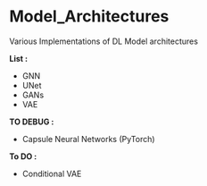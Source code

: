 # Model_Architectures
Various Implementations of DL Model architectures

**List :** 
- GNN
- UNet
- GANs
- VAE


**TO DEBUG :**
- Capsule Neural Networks (PyTorch)

**To DO :** 
- Conditional VAE

